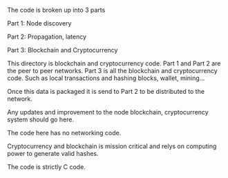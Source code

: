 The code is broken up into 3 parts

Part 1: Node discovery

Part 2: Propagation, latency

Part 3: Blockchain and Cryptocurrency

This directory is blockchain and cryptocurrency code. Part 1 and Part 2 are the peer to peer networks. Part 3 is all the blockchain and cryptocurrency code.
Such as local transactions and hashing blocks, wallet, mining...

Once this data is packaged it is send to Part 2 to be distributed to the network.

Any updates and improvement to the node blockchain, cryptocurrency system should go here.

The code here has no networking code.

Cryptocurrency and blockchain is mission critical and relys on computing power to generate valid hashes.

The code is strictly C code.
